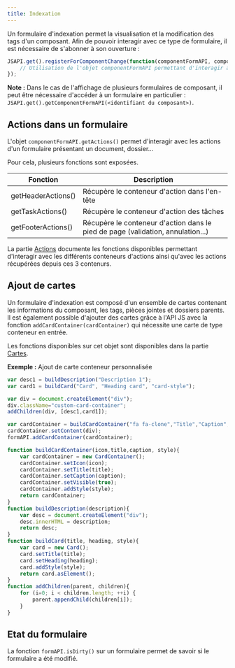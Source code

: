 ```yaml
---
title: Indexation
---
```


Un formulaire d'indexation permet la visualisation et la modification des tags d'un composant. Afin de pouvoir interagir avec ce type de formulaire, il est nécessaire de s'abonner à son ouverture : 

```javascript
JSAPI.get().registerForComponentChange(function(componentFormAPI, component, phase) {
	// Utilisation de l'objet componentFormAPI permettant d'interagir avec le formulaire
});
```


__Note :__ Dans le cas de l'affichage de plusieurs formulaires de composant, il peut être nécessaire d'accéder à un formulaire en particulier : ``JSAPI.get().getComponentFormAPI(<identifiant du composant>)``. 


## Actions dans un formulaire 

L'objet ``componentFormAPI.getActions()`` permet d'interagir avec les actions d'un formulaire présentant un document, dossier... 

Pour cela, plusieurs fonctions sont exposées.


| Fonction                                  | Description                                                                    |
|--------------------------------------------|--------------------------------------------------------------------------------|
|getHeaderActions()                          | Récupère le conteneur d'action dans l'en-tête                                  | 
|getTaskActions()                            | Récupère le conteneur d'action des tâches                                      | 
|getFooterActions()                          | Récupère le conteneur d'action dans le pied de page (validation, annulation...)| 

La partie [Actions](broken-link.md) documente les fonctions disponibles permettant d'interagir avec les différents conteneurs d'actions ainsi qu'avec les actions récupérées depuis ces 3 contenurs. 


## Ajout de cartes 

Un formulaire d'indexation est composé d'un ensemble de cartes contenant les informations du composant, les tags, pièces jointes et dossiers parents. 
Il est également possible d'ajouter des cartes grâce à l'API JS avec la fonction ``addCardContainer(cardContainer)`` qui nécessite une carte de type conteneur en entrée. 

Les fonctions disponibles sur cet objet sont disponibles dans la partie [Cartes](broken-link.md).

__Exemple :__ Ajout de carte conteneur personnalisée

```javascript
var desc1 = buildDescription("Description 1");
var card1 = buildCard("Card", "Heading card", "card-style");

var div = document.createElement("div");
div.className="custom-card-container";
addChildren(div, [desc1,card1]);

var cardContainer = buildCardContainer("fa fa-clone","Title","Caption","card-box custom-card-container");
cardContainer.setContent(div);
formAPI.addCardContainer(cardContainer);

function buildCardContainer(icon,title,caption, style){
	var cardContainer = new CardContainer();
	cardContainer.setIcon(icon);
	cardContainer.setTitle(title);
	cardContainer.setCaption(caption);
	cardContainer.setVisible(true);
	cardContainer.addStyle(style);
	return cardContainer;
}
function buildDescription(description){
	var desc = document.createElement("div");
	desc.innerHTML = description;
	return desc;
}
function buildCard(title, heading, style){
	var card = new Card();
	card.setTitle(title);
	card.setHeading(heading);
	card.addStyle(style);
	return card.asElement();
}
function addChildren(parent, children){
	for (i=0; i < children.length; ++i) {
    	parent.appendChild(children[i]);
	}
}
```

## Etat du formulaire

La fonction `formAPI.isDirty()` sur un formulaire permet de savoir si le formulaire a été modifié.